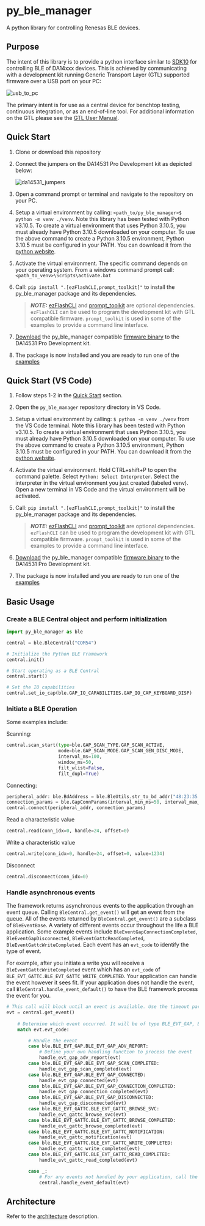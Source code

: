 # py_ble_manager

A python library for controlling Renesas BLE devices.

## Purpose

The intent of this library is to provide a python interface similar to [SDK10](http://lpccs-docs.renesas.com/um-b-092-da1469x_software_platform_reference/User_guides/User_guides.html#the-ble-framework) for controlling BLE of DA14xxx devices. This is achieved by communicating with a development kit running Generic Transport Layer (GTL) supported firmware over a USB port on your PC:

![usb_to_pc](assets/usb_to_pc.png)

The primary intent is for use as a central device for benchtop testing, continuous integration, or as an end-of-line tool. For additional information on the GTL please see the [GTL User Manual](https://www.renesas.com/us/en/document/mat/um-b-143-renesas-external-processor-interface-gtl-interface?language=en&r=1564826).

## Quick Start

1. Clone or download this repository

2. Connect the jumpers on the DA14531 Pro Development kit as depicted below:

    ![da14531_jumpers](assets/da14531_pro_kit_jumpers.png)

3. Open a command prompt or terminal and navigate to the repository on your PC.

4. Setup a virtual environment by calling: `<path_to/py_ble_manager>$ python -m venv ./venv`. Note this library has been tested with Python v3.10.5. To create a virtual environment that uses Python 3.10.5, you must already have Python 3.10.5 downloaded on your computer. To use the above command to create a Python 3.10.5 environment, Python 3.10.5 must be configured in your PATH. You can download it from the [python website](https://www.python.org/downloads/release/python-3105/).

5. Activate the virtual environment. The specific command depends on your operating system. From a windows command prompt call: `<path_to_venv>\Scripts\activate.bat`

6. Call: `pip install ".[ezFlashCLI,prompt_toolkit]"` to install the py_ble_manager package and its dependencies.

    > **_NOTE:_**
      [ezFlashCLI](https://pypi.org/project/ezFlashCLI/) and [prompt_toolkit](https://pypi.org/project/prompt-toolkit/)
      are optional dependencies. ``ezFlashCLI`` can be used to program the development kit with GTL compatible firmware.
      ``prompt_toolkit`` is used in some of the examples to provide a command line interface.

7. [Download](src/py_ble_manager/util/) the py_ble_manager compatible [firmware binary](firmware/da14531mod_pro_kit_921600.bin) to the DA14531 Pro Development kit.

8. The package is now installed and you are ready to run one of the [examples](examples)

## Quick Start (VS Code)

1. Follow steps 1-2 in the [Quick Start](#quick-start) section.

2. Open the `py_ble_manager` repository directory in VS Code.

3. Setup a virtual environment by calling: `$ python -m venv ./venv` from the VS Code terminal. Note this library has been tested with Python v3.10.5. To create a virtual environment that uses Python 3.10.5, you must already have Python 3.10.5 downloaded on your computer. To use the above command to create a Python 3.10.5 environment, Python 3.10.5 must be configured in your PATH. You can download it from the [python website](https://www.python.org/downloads/release/python-3105/).

4. Activate the virtual environment. Hold CTRL+shift+P to open the command palette. Select `Python: Select Interpreter`. Select the interpreter in the virtual environment you just created (labeled venv).
Open a new terminal in VS Code and the virtual environment will be activated.

5. Call: `pip install ".[ezFlashCLI,prompt_toolkit]"` to install the py_ble_manager package and its dependencies.

    > **_NOTE:_**
      [ezFlashCLI](https://pypi.org/project/ezFlashCLI/) and [prompt_toolkit](https://pypi.org/project/prompt-toolkit/)
      are optional dependencies. ``ezFlashCLI`` can be used to program the development kit with GTL compatible firmware.
      ``prompt_toolkit`` is used in some of the examples to provide a command line interface.

6. [Download](src/py_ble_manager/util/) the py_ble_manager compatible [firmware binary](firmware/da14531mod_pro_kit_921600.bin) to the DA14531 Pro Development kit.

7. The package is now installed and you are ready to run one of the [examples](examples)

## Basic Usage

### Create a BLE Central object and perform initialization

```Python
import py_ble_manager as ble

central = ble.BleCentral("COM54")

# Initialize the Python BLE Framework
central.init()

# Start operating as a BLE Central 
central.start()

# Set the IO capabilities
central.set_io_cap(ble.GAP_IO_CAPABILITIES.GAP_IO_CAP_KEYBOARD_DISP)
```

### Initiate a BLE Operation

Some examples include:

Scanning:

```Python
central.scan_start(type=ble.GAP_SCAN_TYPE.GAP_SCAN_ACTIVE,
                   mode=ble.GAP_SCAN_MODE.GAP_SCAN_GEN_DISC_MODE,
                   interval_ms=100,
                   window_ms=50,
                   filt_wlist=False,
                   filt_dupl=True)
```

Connecting:

```Python
peripheral_addr: ble.BdAddress = ble.BleUtils.str_to_bd_addr("48:23:35:00:1b:53,P") 
connection_params = ble.GapConnParams(interval_min_ms=50, interval_max_ms=70, slave_latency=0, sup_timeout_ms=420)
central.connect(peripheral_addr, connection_params)
```

Read a characteristic value

```Python
central.read(conn_idx=0, handle=24, offset=0) 
```

Write a characteristic value

```Python
central.write(conn_idx=0, handle=24, offset=0, value=1234) 
```

Disconnect

```Python
central.disconnect(conn_idx=0) 
```

### Handle asynchronous events

The framework returns asynchronous events to the application through an event queue. Calling `BleCentral.get_event()` will get an event from the queue. All of the events returned by `BleCentral.get_event()` are a subclass of `BleEventBase`.
A variety of different events occur throughout the life a BLE application. Some example events include `BleEventGapConnectionCompleted`, `BleEventGapDisconnected`, `BleEventGattcReadCompleted`, `BleEventGattcWriteCompleted`.
Each event has an `evt_code` to identify the type of event.  

For example, after you initiate a write you will receive a `BleEventGattcWriteCompleted` event which has an `evt_code` of `BLE_EVT_GATTC.BLE_EVT_GATTC_WRITE_COMPLETED`. Your application can
handle the event however it sees fit. If your application does not handle the event, call `BleCentral.handle_event_default()` to have the BLE framework process the event for you.

```Python
# This call will block until an event is available. Use the timeout parameter to block for a specified period of time
evt = central.get_event()
    
    # Determine which event occurred. It will be of type BLE_EVT_GAP, BLE_EVT_GATTC, or BLE_EVT_GATTS
    match evt.evt_code:

        # Handle the event
        case ble.BLE_EVT_GAP.BLE_EVT_GAP_ADV_REPORT:
            # Define your own handling function to process the event
            handle_evt_gap_adv_report(evt)
        case ble.BLE_EVT_GAP.BLE_EVT_GAP_SCAN_COMPLETED:
            handle_evt_gap_scan_completed(evt)
        case ble.BLE_EVT_GAP.BLE_EVT_GAP_CONNECTED:
            handle_evt_gap_connected(evt)
        case ble.BLE_EVT_GAP.BLE_EVT_GAP_CONNECTION_COMPLETED:
            handle_evt_gap_connection_completed(evt)
        case ble.BLE_EVT_GAP.BLE_EVT_GAP_DISCONNECTED:
            handle_evt_gap_disconnected(evt)
        case ble.BLE_EVT_GATTC.BLE_EVT_GATTC_BROWSE_SVC:
            handle_evt_gattc_browse_svc(evt)
        case ble.BLE_EVT_GATTC.BLE_EVT_GATTC_BROWSE_COMPLETED:
            handle_evt_gattc_browse_completed(evt)
        case ble.BLE_EVT_GATTC.BLE_EVT_GATTC_NOTIFICATION:
            handle_evt_gattc_notification(evt)
        case ble.BLE_EVT_GATTC.BLE_EVT_GATTC_WRITE_COMPLETED:
            handle_evt_gattc_write_completed(evt)
        case ble.BLE_EVT_GATTC.BLE_EVT_GATTC_READ_COMPLETED:
            handle_evt_gattc_read_completed(evt)

        case _:
            # For any events not handled by your application, call the BleCentral default handler to process the event
            central.handle_event_default(evt)
```

## Architecture

Refer to the [architecture](docs/architecture.md) description.
